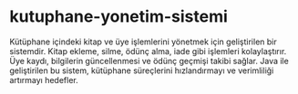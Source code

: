 # kutuphane-yonetim-sistemi
Kütüphane içindeki kitap ve üye işlemlerini yönetmek için geliştirilen bir sistemdir. Kitap ekleme, silme, ödünç alma, iade gibi işlemleri kolaylaştırır. Üye kaydı, bilgilerin güncellenmesi ve ödünç geçmişi takibi sağlar. Java ile geliştirilen bu sistem, kütüphane süreçlerini hızlandırmayı ve verimliliği artırmayı hedefler.
